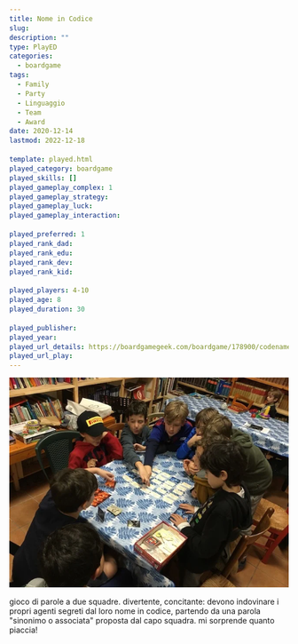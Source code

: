 ```yaml
---
title: Nome in Codice
slug: 
description: ""
type: PlayED
categories:
  - boardgame
tags:
  - Family
  - Party
  - Linguaggio
  - Team
  - Award
date: 2020-12-14
lastmod: 2022-12-18

template: played.html
played_category: boardgame
played_skills: []
played_gameplay_complex: 1
played_gameplay_strategy: 
played_gameplay_luck: 
played_gameplay_interaction: 

played_preferred: 1
played_rank_dad: 
played_rank_edu: 
played_rank_dev: 
played_rank_kid: 

played_players: 4-10
played_age: 8
played_duration: 30

played_publisher: 
played_year: 
played_url_details: https://boardgamegeek.com/boardgame/178900/codenames
played_url_play: 
---
```


![](img/nome_in_codice.webp)

gioco di parole a due squadre. divertente, concitante: devono indovinare i propri agenti segreti dal loro nome in codice, partendo da una parola "sinonimo o associata" proposta dal capo squadra. mi sorprende quanto piaccia!
